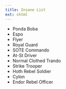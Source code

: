 ```yaml
---
title: Insane List
ext: shtml
---
```


* Ponda Boba
* Espo
* Flyer
* Royal Guard
* SOTE Commando
* At-St Driver
* Normal Clothed Trando
* Strike Trooper
* Hoth Rebel Soldier
* Cylon
* Endor Rebel Officer

